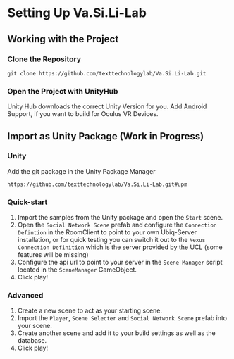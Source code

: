 # Setting Up Va.Si.Li-Lab


## Working with the Project

### Clone the Repository
`git clone https://github.com/texttechnologylab/Va.Si.Li-Lab.git`

### Open the Project with UnityHub
Unity Hub downloads the correct Unity Version for you. 
Add Android Support, if you want to build for Oculus VR Devices.


## Import as Unity Package (Work in Progress)

### Unity
Add the git package in the Unity Package Manager
```
https://github.com/texttechnologylab/Va.Si.Li-Lab.git#upm
```
### Quick-start
1. Import the samples from the Unity package and open the `Start` scene.
2. Open the `Social Network Scene` prefab and configure the `Connection Defintion` in the RoomClient to point to your own Ubiq-Server installation, or for quick testing you can switch it out to the `Nexus Connection Definition` which is the server provided by the UCL (some features will be missing)
3. Configure the api url to point to your server in the `Scene Manager` script located in the `SceneManager` GameObject.
4. Click play!

### Advanced
1. Create a new scene to act as your starting scene.
2. Import the `Player`, `Scene Selecter` and `Social Network Scene` prefab into your scene.
3. Create another scene and add it to your build settings as well as the database.
4. Click play!


